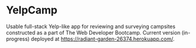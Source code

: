 # YelpCamp
Usable full-stack Yelp-like app for reviewing and surveying campsites constructed as a part of The Web Developer Bootcamp. Current version (in-progress) deployed at https://radiant-garden-26374.herokuapp.com/.
